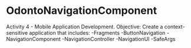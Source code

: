 # OdontoNavigationComponent
Activity 4 - Mobile Application Development.
Objective: Create a context-sensitive application that includes:
-Fragments
-ButtonNavigation
-NavigationComponent
-NavigationController
-NavigationUI
-SafeArgs
